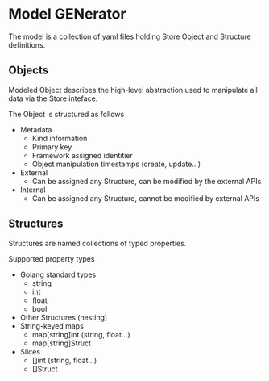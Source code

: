 # Model GENerator

The model is a collection of yaml files holding Store Object and Structure definitions. 

## Objects
Modeled Object describes the high-level abstraction used to manipulate all data via the Store inteface.

The Object is structured as follows
- Metadata
    - Kind information
    - Primary key
    - Framework assigned identitier
    - Object manipulation timestamps (create, update...)
- External
    - Can be assigned any Structure, can be modified by the external APIs
- Internal
    - Can be assigned any Structure, cannot be modified by external APIs


## Structures
Structures are named collections of typed properties.

Supported property types
- Golang standard types
    - string
    - int
    - float
    - bool
- Other Structures (nesting)
- String-keyed maps
    - map[string]int (string, float...)
    - map[string]Struct
- Slices
    - []int (string, float...)
    - []Struct

